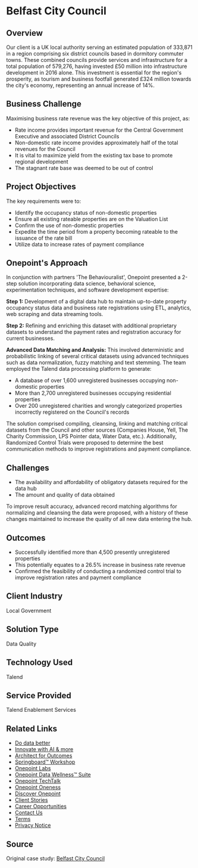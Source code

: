# Belfast City Council

## Overview
Our client is a UK local authority serving an estimated population of 333,871 in a region comprising six district councils based in dormitory commuter towns. These combined councils provide services and infrastructure for a total population of 579,276, having invested £50 million into infrastructure development in 2016 alone. This investment is essential for the region's prosperity, as tourism and business footfall generated £324 million towards the city's economy, representing an annual increase of 14%.

## Business Challenge
Maximising business rate revenue was the key objective of this project, as:

- Rate income provides important revenue for the Central Government Executive and associated District Councils
- Non-domestic rate income provides approximately half of the total revenues for the Council
- It is vital to maximize yield from the existing tax base to promote regional development
- The stagnant rate base was deemed to be out of control

## Project Objectives
The key requirements were to:

- Identify the occupancy status of non-domestic properties
- Ensure all existing rateable properties are on the Valuation List
- Confirm the use of non-domestic properties
- Expedite the time period from a property becoming rateable to the issuance of the rate bill
- Utilize data to increase rates of payment compliance

## Onepoint's Approach
In conjunction with partners 'The Behaviouralist', Onepoint presented a 2-step solution incorporating data science, behavioral science, experimentation techniques, and software development expertise:

**Step 1:** Development of a digital data hub to maintain up-to-date property occupancy status data and business rate registrations using ETL, analytics, web scraping and data streaming tools.

**Step 2:** Refining and enriching this dataset with additional proprietary datasets to understand the payment rates and registration accuracy for current businesses.

**Advanced Data Matching and Analysis:** This involved deterministic and probabilistic linking of several critical datasets using advanced techniques such as data normalization, fuzzy matching and text stemming. The team employed the Talend data processing platform to generate:
- A database of over 1,600 unregistered businesses occupying non-domestic properties
- More than 2,700 unregistered businesses occupying residential properties
- Over 200 unregistered charities and wrongly categorized properties incorrectly registered on the Council's records

The solution comprised compiling, cleansing, linking and matching critical datasets from the Council and other sources (Companies House, Yell, The Charity Commission, LPS Pointer data, Water Data, etc.). Additionally, Randomized Control Trials were proposed to determine the best communication methods to improve registrations and payment compliance.

## Challenges
- The availability and affordability of obligatory datasets required for the data hub
- The amount and quality of data obtained

To improve result accuracy, advanced record matching algorithms for normalizing and cleansing the data were proposed, with a history of these changes maintained to increase the quality of all new data entering the hub.

## Outcomes
- Successfully identified more than 4,500 presently unregistered properties
- This potentially equates to a 26.5% increase in business rate revenue
- Confirmed the feasibility of conducting a randomized control trial to improve registration rates and payment compliance

## Client Industry
Local Government

## Solution Type
Data Quality

## Technology Used
Talend

## Service Provided
Talend Enablement Services

## Related Links
- [Do data better](https://www.onepointltd.com/do-data-better)
- [Innovate with AI & more](https://www.onepointltd.com/innovate-with-ai)
- [Architect for Outcomes](https://www.onepointltd.com/architect-for-outcomes/)
- [Springboard™ Workshop](https://www.onepointltd.com/onepoint-springboard/)
- [Onepoint Labs](https://www.onepointltd.com/onepoint-labs/)
- [Onepoint Data Wellness™ Suite](https://www.onepointltd.com/data-wellness/)
- [Onepoint TechTalk](https://www.onepointltd.com/techtalk)
- [Onepoint Oneness](https://www.onepointltd.com/oneness/)
- [Discover Onepoint](https://www.onepointltd.com/discover-onepoint/)
- [Client Stories](https://www.onepointltd.com/client-stories/)
- [Career Opportunities](https://www.onepointltd.com/career-opportunities/)
- [Contact Us](https://www.onepointltd.com/contact-us/)
- [Terms](https://www.onepointltd.com/policies/)
- [Privacy Notice](https://www.onepointltd.com/policies/privacy-policy/)

## Source
Original case study: [Belfast City Council](https://www.onepointltd.com/client-stories/belfast-city-council)